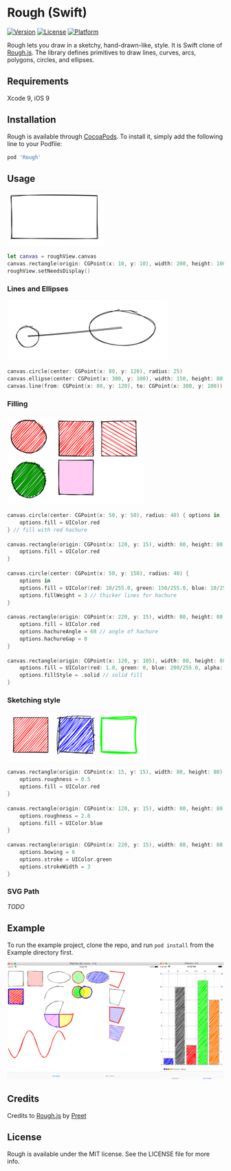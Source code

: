 # Rough (Swift)

[![Version](https://img.shields.io/cocoapods/v/Rough.svg?style=flat)](http://cocoapods.org/pods/Rough)
[![License](https://img.shields.io/cocoapods/l/Rough.svg?style=flat)](http://cocoapods.org/pods/Rough)
[![Platform](https://img.shields.io/cocoapods/p/Rough.svg?style=flat)](http://cocoapods.org/pods/Rough)

Rough lets you draw in a sketchy, hand-drawn-like, style. It is Swift clone of [Rough.js](http://roughjs.com/). The library defines primitives to draw lines, curves, arcs, polygons, circles, and ellipses.


## Requirements
Xcode 9, iOS 9

## Installation

Rough is available through [CocoaPods](http://cocoapods.org). To install
it, simply add the following line to your Podfile:

```ruby
pod 'Rough'
```

## Usage
![Rectangle](docs/img/ex1.png)
```swift
let canvas = roughView.canvas
canvas.rectangle(origin: CGPoint(x: 10, y: 10), width: 200, height: 100)
roughView.setNeedsDisplay()
```

### Lines and Ellipses
![Lines and Ellipses](docs/img/ex2.png)
```swift
canvas.circle(center: CGPoint(x: 80, y: 120), radius: 25)
canvas.ellipse(center: CGPoint(x: 300, y: 100), width: 150, height: 80)
canvas.line(from: CGPoint(x: 80, y: 120), to: CGPoint(x: 300, y: 100))
```

### Filling
![Filling](docs/img/ex3.png)
```swift
canvas.circle(center: CGPoint(x: 50, y: 50), radius: 40) { options in
    options.fill = UIColor.red
} // fill with red hachure

canvas.rectangle(origin: CGPoint(x: 120, y: 15), width: 80, height: 80) { options in
    options.fill = UIColor.red
}

canvas.circle(center: CGPoint(x: 50, y: 150), radius: 40) {
    options in
    options.fill = UIColor(red: 10/255.0, green: 150/255.0, blue: 10/255.0, alpha: 1.0)
    options.fillWeight = 3 // thicker lines for hachure
}

canvas.rectangle(origin: CGPoint(x: 220, y: 15), width: 80, height: 80) { options in
    options.fill = UIColor.red
    options.hachureAngle = 60 // angle of hachure
    options.hachureGap = 8
}

canvas.rectangle(origin: CGPoint(x: 120, y: 105), width: 80, height: 80) { options in
    options.fill = UIColor(red: 1.0, green: 0, blue: 200/255.0, alpha: 0.2)
    options.fillStyle = .solid // solid fill
}
```


### Sketching style
![Sketching style](docs/img/ex4.png)
```swift
canvas.rectangle(origin: CGPoint(x: 15, y: 15), width: 80, height: 80) { options in
    options.roughness = 0.5
    options.fill = UIColor.red
}

canvas.rectangle(origin: CGPoint(x: 120, y: 15), width: 80, height: 80) { options in
    options.roughness = 2.8
    options.fill = UIColor.blue
}

canvas.rectangle(origin: CGPoint(x: 220, y: 15), width: 80, height: 80) { options in
    options.bowing = 6
    options.stroke = UIColor.green
    options.strokeWidth = 3
}
```

### SVG Path
*TODO*

## Example

To run the example project, clone the repo, and run `pod install` from the Example directory first.

![Screenshot](docs/img/screenshot.png)


## Credits

Credits to [Rough.js](http://roughjs.com/) by [Preet](https://github.com/pshihn)


## License

Rough is available under the MIT license. See the LICENSE file for more info.
